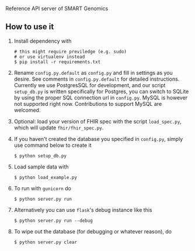 Reference API server of SMART Genomics

## How to use it
1. Install dependency with

	```
	# this might require previledge (e.g. sudo)
	# or use virtualenv instead
	$ pip install -r requirements.txt
	```
2. Rename `config.py.default` as `config.py` and fill in settings as you desire. See comments in `config.py.default` for detailed instructions.
Currently we use PostgresSQL for development, and our script `setup_db.py` is written specifically for Postgres, you can switch to SQLite by using the proper SQL connection url in `config.py`. MySQL is however not supported right now. Contributions to support MySQL are welcomed.
3. Optional: load your version of FHIR spec with the script `load_spec.py`, which will update `fhir/fhir_spec.py`.
4. If you haven't created the database you specified in `config.py`, simply use command below to create it
	
	```
	$ python setup_db.py
	``` 
5. Load sample data with

	```
	$ python load_example.py
	```
6. To run with `gunicorn` do

	```
	$ python server.py run
	```
7. Alternatively you can use `flask`'s debug instance like this

	```
	$ python server.py run --debug
	```
8. To wipe out the database (for debugging or whatever reason), do

	```
	$ python server.py clear
	```

